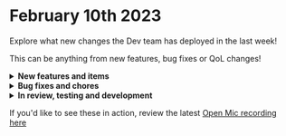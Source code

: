 # February 10th 2023

Explore what new changes the Dev team has deployed in the last week!

This can be anything from new features, bug fixes or QoL changes!

<details>

<summary><strong>New features and items</strong></summary>

* Added Azure integration
* OpenAI integration
* Allowed webhooks to receive workflow output
* Added ability to favorite actions
* Added ability to add/edit tags from workflow editor
* Added “started” and “finished” times to workflow results
* Support account selection in Microsoft integration approval
* Gave users easier access to optionally choose a template for a text field
* Added action in ConnectWise Manage to create project
* Added Rewst actions for user invites, users, and forms

</details>

<details>

<summary><strong>Bug fixes and chores</strong></summary>

* Fixed bug where `/embed` was not working with dynamic form links
* Fixed bug where Immybot page would crash on “Test Configuration” failures
* Fixed bug where organizations could not be removed from triggers
* Fixed filtering for organizations who have consented to CSP
* When modifying users role, we were seeing a white screen error in certain circumstances
* When sharing jinja with a the role member, also share with higher hierarchy roles (admin/staff)
* Fixed bug preventing some workflows from saving after changes to underlying actions
* Fixed NAble integration

</details>

<details>

<summary><strong>In review, testing and development</strong></summary>

* Add timezone support for cron triggers
* Fix cloning items with circular references
* Microsoft graph subscription triggers
* Auvik integration

</details>

If you'd like to see these in action, review the latest [Open Mic recording here](../roc-open-mics/february-10th-2023-todays-description-brought-to-you-by-chatgpt.md)
